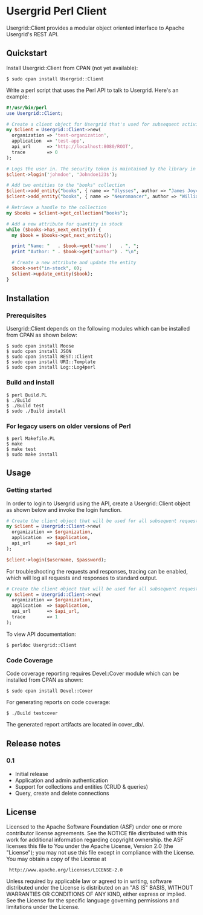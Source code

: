 # Usergrid Perl Client

Usergrid::Client provides a modular object oriented interface to
Apache Usergrid's REST API.

## Quickstart

Install Usergrid::Client from CPAN (not yet available):

    $ sudo cpan install Usergrid::Client

Write a perl script that uses the Perl API to talk to Usergrid. Here's an example:

```perl
#!/usr/bin/perl
use Usergrid::Client;

# Create a client object for Usergrid that's used for subsequent activity
my $client = Usergrid::Client->new(
  organization => 'test-organization',
  application  => 'test-app',
  api_url      => 'http://localhost:8080/ROOT',
  trace        => 0
);

# Logs the user in. The security token is maintained by the library in memory
$client->login('johndoe', 'Johndoe123$');

# Add two entities to the "books" collection
$client->add_entity("books", { name => "Ulysses", author => "James Joyce" });
$client->add_entity("books", { name => "Neuromancer", author => "William Gibson" });

# Retrieve a handle to the collection
my $books = $client->get_collection("books");

# Add a new attribute for quantity in stock
while ($books->has_next_entity()) {
  my $book = $books->get_next_entity();

  print "Name: "   . $book->get('name')   . ", ";
  print "Author: " . $book->get('author') . "\n";

  # Create a new attribute and update the entity
  $book->set("in-stock", 0);
  $client->update_entity($book);
}
```

## Installation

### Prerequisites
Usergrid::Client depends on the following modules which can be installed
from CPAN as shown below:

    $ sudo cpan install Moose
    $ sudo cpan install JSON
    $ sudo cpan install REST::Client
    $ sudo cpan install URI::Template
    $ sudo cpan install Log::Log4perl

### Build and install

    $ perl Build.PL
    $ ./Build
    $ ./Build test
    $ sudo ./Build install

### For legacy users on older versions of Perl

    $ perl Makefile.PL
    $ make
    $ make test
    $ sudo make install

## Usage

### Getting started

In order to login to Usergrid using the API, create a Usergrid::Client object
as shown below and invoke the login function.

```perl
# Create the client object that will be used for all subsequent requests
my $client = Usergrid::Client->new(
  organization => $organization,
  application  => $application,
  api_url      => $api_url
);

$client->login($username, $password);
```

For troubleshooting the requests and responses, tracing can be enabled, which
will log all requests and responses to standard output.

```perl
# Create the client object that will be used for all subsequent requests
my $client = Usergrid::Client->new(
  organization => $organization,
  application  => $application,
  api_url      => $api_url,
  trace        => 1
);
```

To view API documentation:

    $ perldoc Usergrid::Client


### Code Coverage

Code coverage reporting requires Devel::Cover module which can be
installed from CPAN as shown:

    $ sudo cpan install Devel::Cover

For generating reports on code coverage:

    $ ./Build testcover

The generated report artifacts are located in cover_db/.

## Release notes

### 0.1

* Initial release
* Application and admin authentication
* Support for collections and entities (CRUD & queries)
* Query, create and delete connections

## License
Licensed to the Apache Software Foundation (ASF) under one or more
contributor license agreements.  See the NOTICE file distributed with
this work for additional information regarding copyright ownership.
the ASF licenses this file to You under the Apache License, Version 2.0
(the "License"); you may not use this file except in compliance with
the License.  You may obtain a copy of the License at

     http://www.apache.org/licenses/LICENSE-2.0

Unless required by applicable law or agreed to in writing, software
distributed under the License is distributed on an "AS IS" BASIS,
WITHOUT WARRANTIES OR CONDITIONS OF ANY KIND, either express or implied.
See the License for the specific language governing permissions and
limitations under the License.
